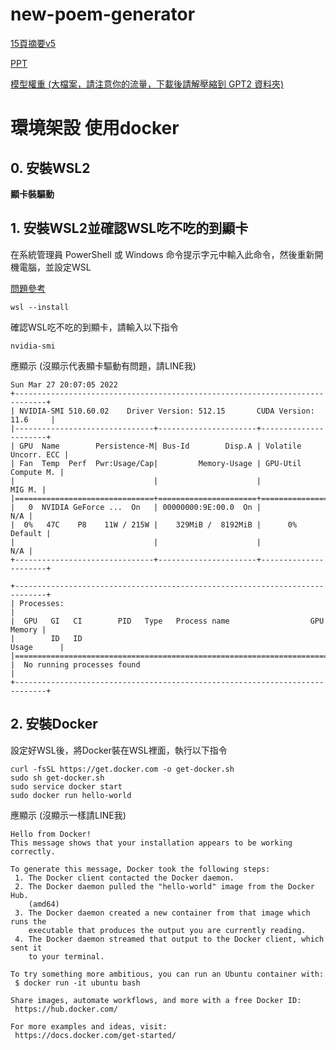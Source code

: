 # new-poem-generator

[15頁摘要v5](https://drive.google.com/file/d/17Q4Rq46o7qnyBht64y-QnraML8GGGDFj/view?usp=sharing)

[PPT](https://docs.google.com/presentation/d/1CRAjdlRe8n6JyQ4XPb9DHLlmWf2W-PpJ/edit?usp=sharing&ouid=100785420763067455802&rtpof=true&sd=true)

[模型權重 (大檔案，請注意你的流量，下載後請解壓縮到 GPT2 資料夾)](https://drive.google.com/file/d/1PQOpLjhOw38Jpxe8QjBa5RsxkK2IN3YL/view?usp=sharing)

# 環境架設 使用docker

## 0. 安裝WSL2

**顯卡裝驅動**

## 1. 安裝WSL2並確認WSL吃不吃的到顯卡

在系統管理員 PowerShell 或 Windows 命令提示字元中輸入此命令，然後重新開機電腦，並設定WSL

[問題參考](https://docs.microsoft.com/zh-tw/windows/wsl/install)
```
wsl --install
```
確認WSL吃不吃的到顯卡，請輸入以下指令

```
nvidia-smi
```
應顯示 (沒顯示代表顯卡驅動有問題，請LINE我)
```
Sun Mar 27 20:07:05 2022
+-----------------------------------------------------------------------------+
| NVIDIA-SMI 510.60.02    Driver Version: 512.15       CUDA Version: 11.6     |
|-------------------------------+----------------------+----------------------+
| GPU  Name        Persistence-M| Bus-Id        Disp.A | Volatile Uncorr. ECC |
| Fan  Temp  Perf  Pwr:Usage/Cap|         Memory-Usage | GPU-Util  Compute M. |
|                               |                      |               MIG M. |
|===============================+======================+======================|
|   0  NVIDIA GeForce ...  On   | 00000000:9E:00.0  On |                  N/A |
|  0%   47C    P8    11W / 215W |    329MiB /  8192MiB |      0%      Default |
|                               |                      |                  N/A |
+-------------------------------+----------------------+----------------------+

+-----------------------------------------------------------------------------+
| Processes:                                                                  |
|  GPU   GI   CI        PID   Type   Process name                  GPU Memory |
|        ID   ID                                                   Usage      |
|=============================================================================|
|  No running processes found                                                 |
+-----------------------------------------------------------------------------+
```

## 2. 安裝Docker
設定好WSL後，將Docker裝在WSL裡面，執行以下指令
```
curl -fsSL https://get.docker.com -o get-docker.sh
sudo sh get-docker.sh
sudo service docker start
sudo docker run hello-world
```
應顯示 (沒顯示一樣請LINE我)
```
Hello from Docker!
This message shows that your installation appears to be working correctly.

To generate this message, Docker took the following steps:
 1. The Docker client contacted the Docker daemon.
 2. The Docker daemon pulled the "hello-world" image from the Docker Hub.
    (amd64)
 3. The Docker daemon created a new container from that image which runs the
    executable that produces the output you are currently reading.
 4. The Docker daemon streamed that output to the Docker client, which sent it
    to your terminal.

To try something more ambitious, you can run an Ubuntu container with:
 $ docker run -it ubuntu bash

Share images, automate workflows, and more with a free Docker ID:
 https://hub.docker.com/

For more examples and ideas, visit:
 https://docs.docker.com/get-started/
```
